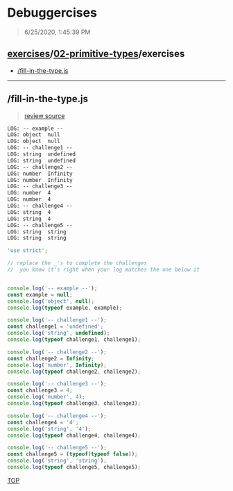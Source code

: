 # Debuggercises 

> 6/25/2020, 1:45:39 PM 

## [exercises](../../README.md)/[02-primitive-types](../README.md)/exercises 

- [/fill-in-the-type.js](#fill-in-the-typejs)  
---

## /fill-in-the-type.js 

>  
>
> [review source](../../../exercises/02-primitive-types/exercises/fill-in-the-type.js)

```txt
LOG: -- example --
LOG: object  null
LOG: object  null
LOG: -- challenge1 --
LOG: string  undefined
LOG: string  undefined
LOG: -- challenge2 --
LOG: number  Infinity
LOG: number  Infinity
LOG: -- challenge3 --
LOG: number  4
LOG: number  4
LOG: -- challenge4 --
LOG: string  4
LOG: string  4
LOG: -- challenge5 --
LOG: string  string
LOG: string  string
```

```js
'use strict';

// replace the _'s to complete the challenges
//  you know it's right when your log matches the one below it


console.log('-- example --');
const example = null;
console.log('object', null);
console.log(typeof example, example);

console.log('-- challenge1 --');
const challenge1 = 'undefined';
console.log('string', undefined);
console.log(typeof challenge1, challenge1);

console.log('-- challenge2 --');
const challenge2 = Infinity;
console.log('number', Infinity);
console.log(typeof challenge2, challenge2);

console.log('-- challenge3 --');
const challenge3 = 4;
console.log('number', 4);
console.log(typeof challenge3, challenge3);

console.log('-- challenge4 --');
const challenge4 = '4';
console.log('string', '4');
console.log(typeof challenge4, challenge4);

console.log('-- challenge5 --');
const challenge5 = (typeof(typeof false));
console.log('string', 'string');
console.log(typeof challenge5, challenge5);
```

[TOP](#debuggercises)

